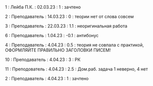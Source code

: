 1 : Лейба П.К. : 02.03.23 : 1 : зачтено

2 : Преподаватель : 14.03.23 : 0 : теории нет от слова совсем

3 : Преподаватель : 22.03.23 : 1.1 : неоригинальная работа

6 : Преподаватель : 1.04.23 : -0.1 : антибонус

4 : Преподаватель : 4.04.23 : 0.5 : теория не совпала с практикой, ОФОРМЛЯЙТЕ ПРАВИЛЬНО ЗАГОЛОВКИ ПИСЕМ!

10 : Преподаватель : 4.04.23 : 3 : РК

11 : Преподователь : 4.04.23 : 2.5 : Дом.раб. задача 1 неверно, 4 нет

2 : Преподаватель : 4.04.23 : 1 : зачтено
